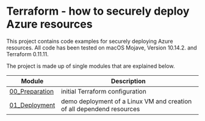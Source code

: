 # Terraform - how to securely deploy Azure resources

This project contains code examples for securely deploying Azure resources.
All code has been tested on macOS Mojave, Version 10.14.2. and Terraform 0.11.11.

The project is made up of single modules that are explained below.

| Module | Description |
| ------------- | ------------- |
| [00_Preparation](../../../tree/master/Terraform/00_Preparation) | initial Terraform configuration |
| [01_Deployment](../../../tree/master/Terraform/01_Deployment) | demo deployment of a Linux VM and creation of all dependend resources |
